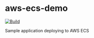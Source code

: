 # aws-ecs-demo

[![Build](https://github.com/ccoltx/aws-ecs-demo/actions/workflows/build-main.yml/badge.svg)](https://github.com/ccoltx/aws-ecs-demo/actions/workflows/build-main.yml)

Sample application deploying to AWS ECS
